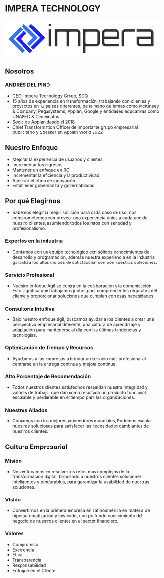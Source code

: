 # IMPERA TECHNOLOGY

![IMPERA LOGO](/images/logo.png)

## Nosotros

### ANDRÉS DEL PINO

- CEO, Impera Technology Group, SDQ
- 15 años de experiencia en transformación, trabajando con clientes y proyectos en 12 países diferentes, de la mano de firmas como McKinsey & Company, Pegasystems, Appian, Google y entidades educativas como UNAPEC & Cincinnatus
- Socio de Appian desde el 2018
- Chief Transformation Officer de importante grupo empresarial publicitario y Speaker en Appian World 2022

## Nuestro Enfoque

- Mejorar la experiencia de usuarios y clientes
- Incrementar los ingresos
- Mantener un enfoque en ROI
- Incrementar la eficiencia y la productividad
- Acelerar el ritmo de innovación.
- Establecer gobernanza y gobernabilidad

## Por qué Elegirnos

- Sabemos elegir la mejor solución para cada caso de uso, nos comprometemos con proveer una experiencia única a cada uno de nuestro clientes, asumiendo todos los retos con seriedad y profesionalismo.

### Expertos en la industria​

- ​Contamos con un equipo tecnológico con sólidos conocimientos de desarrollo y programación, además ​nuestra experiencia en la industria garantiza los altos ​indices de satisfacción con con nuestras soluciones.

### Servicio Profesional​

- Nuestro enfoque Ágil se centra en la colaboración ​y la comunicación. Esto significa que trabajamos juntos ​para comprender los requisitos del cliente y proporcionar soluciones que cumplan con esas necesidades.​

### Consultoría Intuitiva​

- ​Bajo nuestro enfoque ágil, buscamos ayudar a los ​clientes a crear una perspectiva empresarial diferente, ​una cultura de aprendizaje y adaptación para mantenerse ​al día con las últimas tendencias y tecnologías.

### Optimización de Tiempo y Recursos​​

- ​Ayudamos a las empresas a brindar un servicio más ​profesional al centrarse en la entrega continua y mejora continua.

### Alto Porcentaje de Recomendación​

- ​Todos nuestros clientes satisfechos respaldan ​nuestra integridad y valores de trabajo, que dan ​como resultado un producto funcional, escalable ​y perdurable en el tiempo para las organizaciones.

### Nuestros Aliados​

- ​Contamos con los mejores proveedores mundiales, ​Podemos escalar nuestras soluciones para satisfacer​ las necesidades cambiantes de nuestros clientes.

## Cultura Empresarial

### Misión

- Nos enfocamos en resolver los retos mas complejos de la transformacion digital, brindando a nuestros clientes soluciones inteligentes y perdurables, para garantizar la usabilidad de nuestras soluciones.

### Visión

- Convertirnos en la primera empresa en Latinoamérica en materia de hiperautomatización y low code, con profundo conocimiento del negocio de nuestros clientes en el sector financiero.

### Valores

- Compromiso
- Excelencia
- Ética
- Transparencia
- Responsabilidad
- Enfoque en el Cliente
